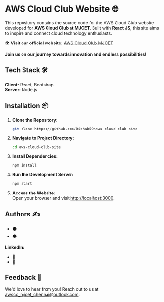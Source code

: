 # AWS Cloud Club Website 🌐

This repository contains the source code for the AWS Cloud Club website developed for **AWS Cloud Club at MJCET**. Built with **React JS**, this site aims to inspire and connect cloud technology enthusiasts.

🌍 **Visit our official website:** [AWS Cloud Club MJCET](https://website-name.com)

**Join us on our journey towards innovation and endless possibilities!**

## Tech Stack 🛠️

**Client:** React, Bootstrap  
**Server:** Node.js

## Installation 📦

1. **Clone the Repository:**
   ```bash
   git clone https://github.com/Rishab59/aws-cloud-club-site
   ```

2. **Navigate to Project Directory:**
   ```bash
   cd aws-cloud-club-site
   ```

3. **Install Dependencies:**
   ```bash
   npm install
   ```

4. **Run the Development Server:**
   ```bash
   npm start
   ```

5. **Access the Website:**  
   Open your browser and visit [http://localhost:3000](http://localhost:3000).

## Authors ✍️

-  ⚫
-  ⚫

**LinkedIn:**  
-  🔵  
-  🔵 

## Feedback 💬

We'd love to hear from you! Reach out to us at [awscc_mjcet_chennai@outlook.com](mailto:awscc_mjcet_chennai@outlook.com).
```

